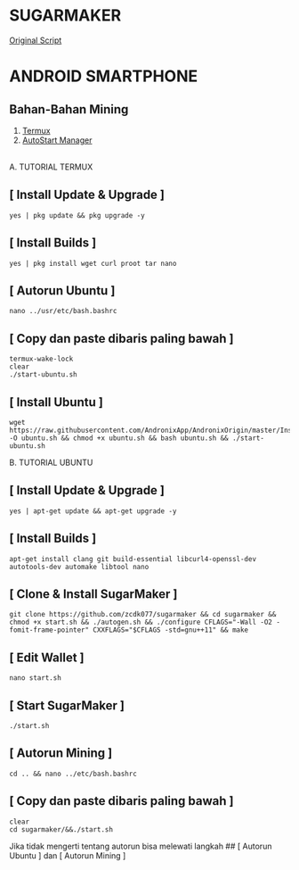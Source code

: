# SUGARMAKER
<a href=https://moneyblink.com/ABVz5>Original Script</a>

# ANDROID SMARTPHONE

## Bahan-Bahan Mining
1. <a href=https://moneyblink.com/UhQzhTymk>Termux</a>
2. <a href=https://moneyblink.com/7kzerY1eXJx1>AutoStart Manager</a> <br><br>

A. TUTORIAL TERMUX

## [ Install Update & Upgrade ]

```
yes | pkg update && pkg upgrade -y
```

## [ Install Builds ]

```
yes | pkg install wget curl proot tar nano
```

## [ Autorun Ubuntu ]

```
nano ../usr/etc/bash.bashrc
```

## [ Copy dan paste dibaris paling bawah ]

```
termux-wake-lock
clear
./start-ubuntu.sh
```

## [ Install Ubuntu ]

```
wget https://raw.githubusercontent.com/AndronixApp/AndronixOrigin/master/Installer/Ubuntu/ubuntu.sh -O ubuntu.sh && chmod +x ubuntu.sh && bash ubuntu.sh && ./start-ubuntu.sh
```

B. TUTORIAL UBUNTU

## [ Install Update & Upgrade ]

```
yes | apt-get update && apt-get upgrade -y
```

## [ Install Builds ]

```
apt-get install clang git build-essential libcurl4-openssl-dev autotools-dev automake libtool nano
```

## [ Clone & Install SugarMaker ]
```
git clone https://github.com/zcdk077/sugarmaker && cd sugarmaker && chmod +x start.sh && ./autogen.sh && ./configure CFLAGS="-Wall -O2 -fomit-frame-pointer" CXXFLAGS="$CFLAGS -std=gnu++11" && make
```

## [ Edit Wallet ]
```
nano start.sh
```

## [ Start SugarMaker ]
```
./start.sh
```

## [ Autorun Mining ]

```
cd .. && nano ../etc/bash.bashrc
```

## [ Copy dan paste dibaris paling bawah ]

```
clear
cd sugarmaker/&&./start.sh
```

Jika tidak mengerti tentang autorun bisa melewati langkah ## [ Autorun Ubuntu ] dan [ Autorun Mining ]
